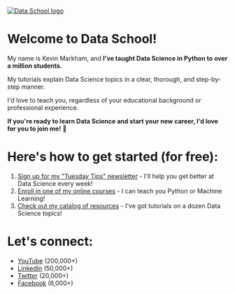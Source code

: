 [![Data School logo](https://github.com/justmarkham/justmarkham/assets/6509492/b85823bf-93c4-4b99-bc43-df93abb8c61d)](https://tuesday.tips/?utm_campaign=github&utm_source=justmarkham&utm_medium=web "Click here to get better at Data Science every week 📈")

# Welcome to Data School!

My name is Kevin Markham, and **I've taught Data Science in Python to over a million students.**

My tutorials explain Data Science topics in a clear, thorough, and step-by-step manner.

I'd love to teach you, regardless of your educational background or professional experience.

**If you're ready to learn Data Science and start your new career, I'd love for you to join me!** 🚀

# Here's how to get started (for free):

1. [Sign up for my "Tuesday Tips" newsletter](https://tuesday.tips/?utm_campaign=github&utm_source=justmarkham&utm_medium=web) - I'll help you get better at Data Science every week!
2. [Enroll in one of my online courses](https://courses.dataschool.io/?utm_campaign=github&utm_source=justmarkham&utm_medium=web) - I can teach you Python or Machine Learning!
3. [Check out my catalog of resources](https://www.dataschool.io/start/?utm_campaign=github&utm_source=justmarkham&utm_medium=web) - I've got tutorials on a dozen Data Science topics!

# Let's connect:

- [YouTube](https://www.youtube.com/@dataschool) (200,000+)
- [LinkedIn](https://www.linkedin.com/in/justmarkham/) (50,000+)
- [Twitter](https://twitter.com/justmarkham) (20,000+)
- [Facebook](https://www.facebook.com/DataScienceSchool/) (6,000+)
